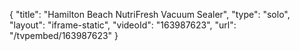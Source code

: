 {
    "title": "Hamilton Beach NutriFresh Vacuum Sealer",
    "type": "solo",
    "layout": "iframe-static",
    "videoId": "163987623",
    "url": "\/tvpembed\/163987623"
}